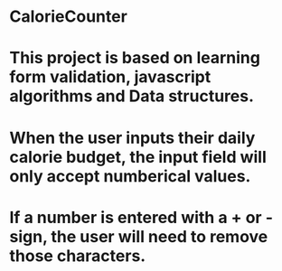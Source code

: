 # CalorieCounter
# This project is based on learning form validation, javascript algorithms and Data structures.
# When the user inputs their daily calorie budget, the input field will only accept numberical values.
# If a number is entered with a + or - sign, the user will need to remove those characters.
